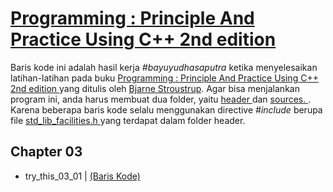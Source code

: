 <h1> 
    <a href = "https://www.amazon.com/Programming-Principles-Practice-Using-2nd/dp/0321992784">
        Programming : Principle And Practice Using C++ 2nd edition
    </a> 
</h1>
<p> 
      Baris kode ini adalah hasil kerja <em>#bayuyudhasaputra</em> ketika menyelesaikan latihan-latihan pada buku
      <a href = "https://www.amazon.com/Programming-Principles-Practice-Using-2nd/dp/0321992784">
            Programming : Principle And Practice Using C++ 2nd edition
      </a> yang ditulis oleh <a href = "https://stroustrup.com/">Bjarne Stroustrup</a>.
      Agar bisa menjalankan program ini, anda harus membuat dua folder, yaitu 
      <a href = "https://github.com/bayuYudhaSaputra/Stroustrup_Principle_And_Practice_Using_CPP/tree/main/header">
          header
      </a>
      dan
      <a href = "https://github.com/bayuYudhaSaputra/Stroustrup_Principle_And_Practice_Using_CPP/tree/main/sources">
              sources.
      </a>.
      Karena beberapa baris kode selalu menggunakan directive <em> #include </em> berupa file
      <a href = "https://github.com/bayuYudhaSaputra/Stroustrup_Principle_And_Practice_Using_CPP/blob/main/header/std_lib_facilities.h">
          std_lib_facilities.h
      </a>
      yang terdapat dalam folder header.
</p>

<div>
    <h2> Chapter 03 </h2>
          <ul>
                <li> try_this_03_01
                    <span> | </span>
                    <a href = "https://github.com/bayuYudhaSaputra/Stroustrup_Principle_And_Practice_Using_CPP/blob/main/sources/try_this_03_01.cpp">
                        (Baris Kode) 
                    </a>
                </li>
         </ul>
  
</div>
